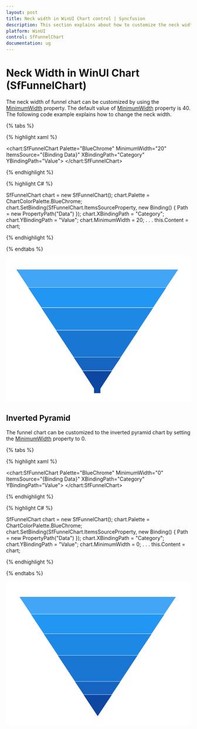```yaml
---
layout: post
title: Neck width in WinUI Chart control | Syncfusion
description: This section explains about how to customize the neck width in Syncfusion WinUI Chart (SfFunnelChart) control.
platform: WinUI
control: SfFunnelChart
documentation: ug
---
```


# Neck Width in WinUI Chart (SfFunnelChart)

The neck width of funnel chart can be customized by using the [MinimumWidth]() property. The default value of [MinimumWidth]() property is 40. The following code example explains how to change the neck width.

{% tabs %} 

{% highlight xaml %}

<chart:SfFunnelChart
        Palette="BlueChrome"
        MinimumWidth="20" 
        ItemsSource="{Binding Data}" 
        XBindingPath="Category"
        YBindingPath="Value">
</chart:SfFunnelChart>
 
{% endhighlight %}

{% highlight C# %}

SfFunnelChart chart = new SfFunnelChart();
chart.Palette = ChartColorPalette.BlueChrome;
chart.SetBinding(SfFunnelChart.ItemsSourceProperty, new Binding() { Path = new PropertyPath("Data") });
chart.XBindingPath = "Category";
chart.YBindingPath = "Value";
chart.MinimumWidth = 20;
. . . 
this.Content = chart;

{% endhighlight %}

{% endtabs %}

![Neck width support in WinUI Chart](Neck-width_Images/winui-chart_Neck_width.png)

## Inverted Pyramid

The funnel chart can be customized to the inverted pyramid chart by setting the [MinimumWidth]() property to 0.

{% tabs %} 

{% highlight xaml %}

<chart:SfFunnelChart
        Palette="BlueChrome"
        MinimumWidth="0" 
        ItemsSource="{Binding Data}" 
        XBindingPath="Category"
        YBindingPath="Value">
</chart:SfFunnelChart>
 
{% endhighlight %}

{% highlight C# %}

SfFunnelChart chart = new SfFunnelChart();
chart.Palette = ChartColorPalette.BlueChrome;
chart.SetBinding(SfFunnelChart.ItemsSourceProperty, new Binding() { Path = new PropertyPath("Data") });
chart.XBindingPath = "Category";
chart.YBindingPath = "Value";
chart.MinimumWidth = 0;
. . . 
this.Content = chart;

{% endhighlight %}

{% endtabs %}

![Inversed Pyramid Chart in WinUI](Neck-width_Images/winui-chart_inversed_pyramid.png)
